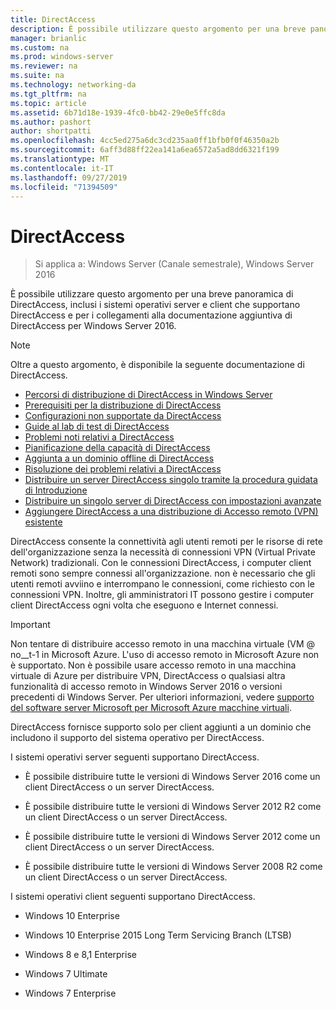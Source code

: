 ```yaml
---
title: DirectAccess
description: È possibile utilizzare questo argomento per una breve panoramica di DirectAccess in Windows Server 2016.
manager: brianlic
ms.custom: na
ms.prod: windows-server
ms.reviewer: na
ms.suite: na
ms.technology: networking-da
ms.tgt_pltfrm: na
ms.topic: article
ms.assetid: 6b71d18e-1939-4fc0-bb42-29e0e5ffc8da
ms.author: pashort
author: shortpatti
ms.openlocfilehash: 4cc5ed275a6dc3cd235aa0ff1bfb0f0f46350a2b
ms.sourcegitcommit: 6aff3d88ff22ea141a6ea6572a5ad8dd6321f199
ms.translationtype: MT
ms.contentlocale: it-IT
ms.lasthandoff: 09/27/2019
ms.locfileid: "71394509"
---
```

# <a name="directaccess"></a>DirectAccess

>Si applica a: Windows Server (Canale semestrale), Windows Server 2016

È possibile utilizzare questo argomento per una breve panoramica di DirectAccess, inclusi i sistemi operativi server e client che supportano DirectAccess e per i collegamenti alla documentazione aggiuntiva di DirectAccess per Windows Server 2016.  
  
> [!NOTE]  
> Oltre a questo argomento, è disponibile la seguente documentazione di DirectAccess.  
>   
> -   [Percorsi di distribuzione di DirectAccess in Windows Server](DirectAccess-Deployment-Paths-in-Windows-Server.md)  
> -   [Prerequisiti per la distribuzione di DirectAccess](Prerequisites-for-Deploying-DirectAccess.md)  
> -   [Configurazioni non supportate da DirectAccess](DirectAccess-Unsupported-Configurations.md)  
> -   [Guide al lab di test di DirectAccess](DirectAccess-Test-Lab-Guides.md)  
> -   [Problemi noti relativi a DirectAccess](DirectAccess-Known-Issues.md)  
> -   [Pianificazione della capacità di DirectAccess](DirectAccess-Capacity-Planning.md) 
> -   [Aggiunta a un dominio offline di DirectAccess](DirectAccess-Offline-Domain-Join.md)  
> -   [Risoluzione dei problemi relativi a DirectAccess](Troubleshooting-DirectAccess.md)  
> -   [Distribuire un server DirectAccess singolo tramite la procedura guidata di Introduzione](single-server-wizard/Deploy-a-Single-DirectAccess-Server-Using-the-Getting-Started-Wizard.md)  
> -   [Distribuire un singolo server di DirectAccess con impostazioni avanzate](single-server-advanced/Deploy-a-Single-DirectAccess-Server-with-Advanced-Settings.md)  
> -   [Aggiungere DirectAccess a una distribuzione di Accesso remoto (VPN) esistente](add-to-existing-vpn/Add-DirectAccess-to-an-Existing-Remote-Access-VPN-Deployment.md)  
  
DirectAccess consente la connettività agli utenti remoti per le risorse di rete dell'organizzazione senza la necessità di connessioni VPN (Virtual Private Network) tradizionali. Con le connessioni DirectAccess, i computer client remoti sono sempre connessi all'organizzazione. non è necessario che gli utenti remoti avviino e interrompano le connessioni, come richiesto con le connessioni VPN. Inoltre, gli amministratori IT possono gestire i computer client DirectAccess ogni volta che eseguono e Internet connessi.

>[!IMPORTANT]
>Non tentare di distribuire accesso remoto in una macchina virtuale \(VM @ no__t-1 in Microsoft Azure. L'uso di accesso remoto in Microsoft Azure non è supportato. Non è possibile usare accesso remoto in una macchina virtuale di Azure per distribuire VPN, DirectAccess o qualsiasi altra funzionalità di accesso remoto in Windows Server 2016 o versioni precedenti di Windows Server. Per ulteriori informazioni, vedere [supporto del software server Microsoft per Microsoft Azure macchine virtuali](https://support.microsoft.com/help/2721672/microsoft-server-software-support-for-microsoft-azure-virtual-machines).
  
DirectAccess fornisce supporto solo per client aggiunti a un dominio che includono il supporto del sistema operativo per DirectAccess.  
  
I sistemi operativi server seguenti supportano DirectAccess.  
  
-   È possibile distribuire tutte le versioni di Windows Server 2016 come un client DirectAccess o un server DirectAccess.  
  
-   È possibile distribuire tutte le versioni di Windows Server 2012 R2 come un client DirectAccess o un server DirectAccess.  
  
-   È possibile distribuire tutte le versioni di Windows Server 2012 come un client DirectAccess o un server DirectAccess.  
  
-   È possibile distribuire tutte le versioni di Windows Server 2008 R2 come un client DirectAccess o un server DirectAccess.  
  
I sistemi operativi client seguenti supportano DirectAccess.  
  
-   Windows 10 Enterprise  
  
-   Windows 10 Enterprise 2015 Long Term Servicing Branch (LTSB)  
  
-   Windows 8 e 8,1 Enterprise  
  
-   Windows 7 Ultimate  
  
-   Windows 7 Enterprise
